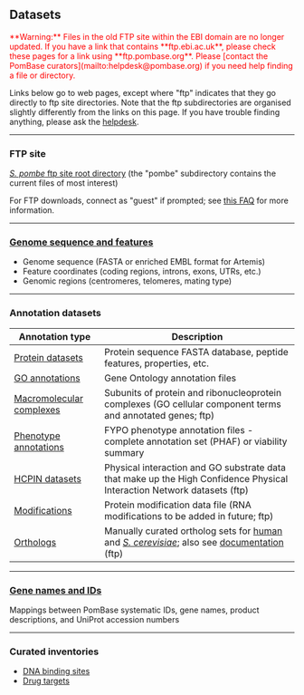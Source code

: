 ## Datasets

<div style="color: red">
**Warning:** Files in the old FTP site within the EBI domain are no
  longer updated. If you have a link that contains **ftp.ebi.ac.uk**,
  please check these pages for a link using
  **ftp.pombase.org**. Please [contact the PomBase
  curators](mailto:helpdesk@pombase.org) if you need help finding a
  file or directory.
</div>

Links below go to web pages, except where "ftp" indicates that
they go directly to ftp site directories. Note that the ftp
subdirectories are organised slightly differently from the links on this
page. If you have trouble finding anything, please ask the
  [helpdesk](mailto:helpdesk@pombase.org).

-------

### FTP site ###
[*S. pombe* ftp site root directory](ftp://ftp.pombase.org/) (the "pombe" subdirectory contains the current files of most interest)

For FTP downloads, connect as "guest" if prompted; see [this
FAQ](faq/do-i-need-password-download-ftp-site) for more information.

-------

### [Genome sequence and features](/downloads/genome-datasets) ###

-  Genome sequence (FASTA or enriched EMBL format for Artemis)
-  Feature coordinates (coding regions, introns, exons, UTRs, etc.)
-  Genomic regions (centromeres, telomeres, mating type)

-------

### Annotation datasets ###

Annotation type|Description
---------------|-----------
[Protein datasets](/downloads/protein-datasets)|Protein sequence FASTA database, peptide features, properties, etc.
[GO annotations](downloads/go-annotations)|Gene Ontology annotation files
[Macromolecular complexes](ftp://ftp.pombase.org/pombe/annotations/Gene_ontology/GO_complexes/)|Subunits of protein and ribonucleoprotein complexes (GO cellular component terms and annotated genes; ftp)
[Phenotype annotations](downloads/phenotype-annotations)|FYPO phenotype annotation files - complete annotation set (PHAF) or viability summary
[HCPIN datasets](ftp://ftp.pombase.org/pombe/exports/)|Physical interaction and GO substrate data that make up the High Confidence Physical Interaction Network datasets (ftp)
[Modifications](ftp://ftp.pombase.org/pombe/annotations/modifications/)|Protein modification data file (RNA modifications to be added in future; ftp)
[Orthologs](ftp://ftp.pombase.org/pombe/orthologs/)|Manually curated ortholog sets for [human](how-can-i-find-s-pombe-orthologs-of-a-human-gene) and [*S. cerevisiae*](how-can-i-search-for-the-s-cerevisiae-ortholog-s-homolog-s-of-an-s-pombe-gene); also see [documentation](/documentation/orthologs) (ftp)

-------

### [Gene names and IDs](downloads/names-and-identifiers) ###
Mappings between PomBase systematic IDs, gene names, product descriptions, and UniProt accession numbers

-------

### Curated inventories

-   [DNA binding sites](/browse-curation/dna-binding-sites.md)
-   [Drug targets](/browse-curation/drugs-known-pombe-targets.md)
